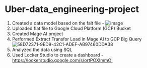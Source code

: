 # Uber-data_engineering-project

1. Created a data model based on the falt file - ![image](https://github.com/user-attachments/assets/2f74017d-6e3d-49ee-8f41-26d62c28bdf3)
2. Uploaded flat file to Google Cloud Platform (GCP) Bucket
3. Created Mage AI project
4. Performed Extract Transfor Load in Mage AI to GCP Big Query
   ![58D72371-9ED9-42C1-ADEF-AB97460DDA38](https://github.com/Shivam05Singh11Rawat98/Uber-data_engineering-project/assets/76609154/a7f305b7-36e8-4361-9172-314f3aee3b6a)
5. Analyzed the data using SQL
6. Used Locker Studio to create a dashboard - https://lookerstudio.google.com/s/ortPOXImmOI
   
